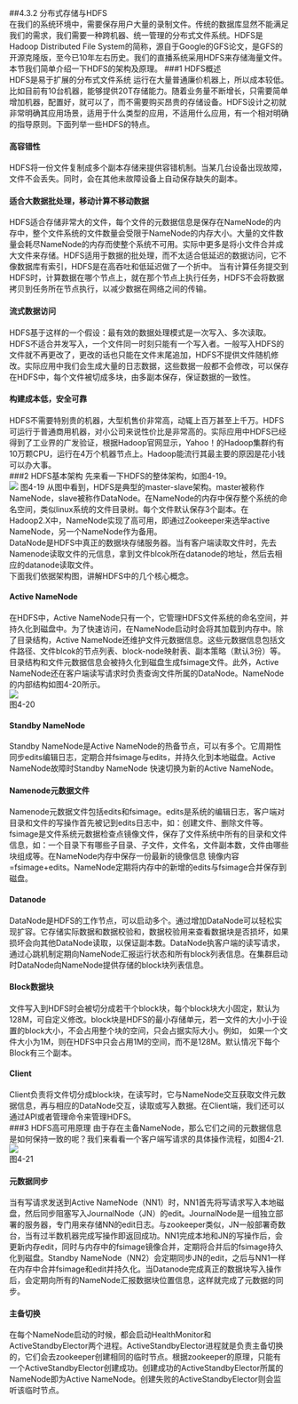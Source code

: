 ##4.3.2 分布式存储与HDFS  
在我们的系统环境中，需要保存用户大量的录制文件。传统的数据库显然不能满足我们的需求，我们需要一种跨机器、统一管理的分布式文件系统。HDFS是Hadoop Distributed File System的简称，源自于Google的GFS论文，是GFS的开源克隆版，至今已10年左右历史。我们的直播系统采用HDFS来存储海量文件。本节我们简单介绍一下HDFS的架构及原理。
###1 HDFS概述  
HDFS是易于扩展的分布式文件系统 运行在大量普通廉价机器上，所以成本较低。比如目前有10台机器，能够提供20T存储能力。随着业务量不断增长，只需要简单增加机器，配置好，就可以了，而不需要购买昂贵的存储设备。HDFS设计之初就非常明确其应用场景，适用于什么类型的应用，不适用什么应用，有一个相对明确的指导原则。下面列举一些HDFS的特点。  
#### 高容错性
HDFS将一份文件复制成多个副本存储来提供容错机制。当某几台设备出现故障，文件不会丢失。同时，会在其他未故障设备上自动保存缺失的副本。  
#### 适合大数据批处理，移动计算不移动数据
HDFS适合存储非常大的文件，每个文件的元数据信息是保存在NameNode的内存中，整个文件系统的文件数量会受限于NameNode的内存大小。大量的文件数量会耗尽NameNode的内存而使整个系统不可用。实际中更多是将小文件合并成大文件来存储。HDFS适用于数据的批处理，而不太适合低延迟的数据访问，它不像数据库有索引，HDFS是在高吞吐和低延迟做了一个折中。  当有计算任务提交到HDFS时，计算数据在哪个节点上，就在那个节点上执行任务，HDFS不会将数据拷贝到任务所在节点执行，以减少数据在网络之间的传输。  
#### 流式数据访问  
HDFS基于这样的一个假设：最有效的数据处理模式是一次写入、多次读取。HDFS不适合并发写入，一个文件同一时刻只能有一个写入者。一般写入HDFS的文件就不再更改了，更改的话也只能在文件末尾追加，HDFS不提供文件随机修改。实际应用中我们会生成大量的日志数据，这些数据一般都不会修改，可以保存在HDFS中，每个文件被切成多块，由多副本保存，保证数据的一致性。
#### 构建成本低，安全可靠
HDFS不需要特别贵的机器，大型机售价非常高，动辄上百万甚至上千万。HDFS可运行于普通商用机器，对小公司来说性价比是非常高的。实际应用中HDFS已经得到了工业界的广发验证，根据Hadoop官网显示，Yahoo！的Hadoop集群约有10万颗CPU，运行在4万个机器节点上。Hadoop能流行其最主要的原因是花小钱可以办大事。  
###2 HDFS基本架构
先来看一下HDFS的整体架构，如图4-19。  
![](/assets/HDFS架构.png)
图4-19
从图中看到，HDFS是典型的master-slave架构。master被称作NameNode，slave被称作DataNode。在NameNode的内存中保存整个系统的命名空间，类似linux系统的文件目录树。每个文件默认保存3个副本。在Hadoop2.X中，NameNode实现了高可用，即通过Zookeeper来选举active NameNode，另一个NameNode作为备用。  
DataNode是HDFS中真正的数据块存储服务器。当有客户端读取文件时，先去Namenode读取文件的元信息，拿到文件blcok所在datanode的地址，然后去相应的datanode读取文件。  
下面我们依据架构图，讲解HDFS中的几个核心概念。  
#### Active NameNode
在HDFS中，Active NameNode只有一个，它管理HDFS文件系统的命名空间，并持久化到磁盘中。为了快速访问，在NameNode启动时会将其加载到内存中。除了目录结构，Active NameNode还维护文件元数据信息。这些元数据信息包括文件路径、文件blcok的节点列表、block-node映射表、副本策略（默认3份）等。目录结构和文件元数据信息会被持久化到磁盘生成fsimage文件。此外，Active NameNode还在客户端读写请求时负责查询文件所属的DataNode。NameNode的内部结构如图4-20所示。  
![](/assets/namenode.png)  
图4-20  
#### Standby NameNode
Standby NameNode是Active NameNode的热备节点，可以有多个。它周期性同步edits编辑日志，定期合并fsimage与edits，并持久化到本地磁盘。Active NameNode故障时Standby NameNode 快速切换为新的Active NameNode。  
#### Namenode元数据文件  
Namenode元数据文件包括edits和fsimage。edits是系统的编辑日志，客户端对目录和文件的写操作首先被记到edits日志中，如：创建文件、删除文件等。fsimage是文件系统元数据检查点镜像文件，保存了文件系统中所有的目录和文件信息，如：一个目录下有哪些子目录、子文件，文件名，文件副本数，文件由哪些块组成等。在NameNode内存中保存一份最新的镜像信息 镜像内容=fsimage+edits。NameNode定期将内存中的新增的edits与fsimage合并保存到磁盘。  
#### Datanode  
DataNode是HDFS的工作节点，可以启动多个。通过增加DataNode可以轻松实现扩容。它存储实际数据和数据校验和，数据校验用来查看数据块是否损坏，如果损坏会向其他DataNode读取，以保证副本数。DataNode执客户端的读写请求，通过心跳机制定期向NameNode汇报运行状态和所有block列表信息。在集群启动时DataNode向NameNode提供存储的block块列表信息。  
#### Block数据块
文件写入到HDFS时会被切分成若干个block块，每个block块大小固定，默认为128M，可自定义修改。block块是HDFS的最小存储单元，若一文件的大小小于设置的block大小，不会占用整个块的空间，只会占据实际大小。例如， 如果一个文件大小为1M，则在HDFS中只会占用1M的空间，而不是128M。默认情况下每个Block有三个副本。  
#### Client
Client负责将文件切分成block块，在读写时，它与NameNode交互获取文件元数据信息，再与相应的DataNode交互，读取或写入数据。在Client端，我们还可以通过API或者管理命令来管理HDFS。  
###3 HDFS高可用原理
由于存在主备NameNode，那么它们之间的元数据信息是如何保持一致的呢？我们来看看一个客户端写请求的具体操作流程，如图4-21.  
![](/assets/HDFS高可用原理.png)  
图4-21  
#### 元数据同步  
当有写请求发送到Active NameNode（NN1）时，NN1首先将写请求写入本地磁盘，然后同步阻塞写入JournalNode（JN）的edit。JournalNode是一组独立部署的服务器，专门用来存储NN的edit日志。与zookeeper类似，JN一般部署奇数台，当有过半数机器完成写操作即返回成功。NN1完成本地和JN的写操作后，会更新内存edit，同时与内存中的fsimage镜像合并，定期将合并后的fsimage持久化到磁盘。Standby NameNode（NN2）会定期同步JN的edit，之后与NN1一样在内存中合并fsimage和edit并持久化。当Datanode完成真正的数据块写入操作后，会定期向所有的NameNode汇报数据块位置信息，这样就完成了元数据的同步。  
#### 主备切换
在每个NameNode启动的时候，都会启动HealthMonitor和ActiveStandbyElector两个进程。ActiveStandbyElector进程就是负责主备切换的，它们会去zookeeper创建相同的临时节点。根据zookeeper的原理，只能有一个ActiveStandbyElector创建成功。创建成功的ActiveStandbyElector所属的NameNode即为Active NameNode。创建失败的ActiveStandbyElector则会监听该临时节点。








